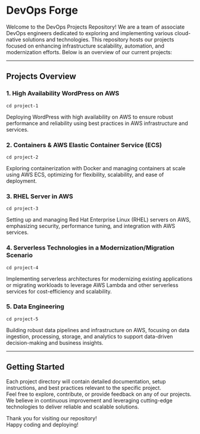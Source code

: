# DevOps Forge

Welcome to the DevOps Projects Repository! We are a team of associate DevOps engineers dedicated to exploring and implementing various cloud-native solutions and technologies. This repository hosts our projects focused on enhancing infrastructure scalability, automation, and modernization efforts. Below is an overview of our current projects:

-----

## Projects Overview
### 1. High Availability WordPress on AWS
```
cd project-1
```
Deploying WordPress with high availability on AWS to ensure robust performance and reliability using best practices in AWS infrastructure and services.

### 2. Containers & AWS Elastic Container Service (ECS)
```
cd project-2
```
Exploring containerization with Docker and managing containers at scale using AWS ECS, optimizing for flexibility, scalability, and ease of deployment.

### 3. RHEL Server in AWS
```
cd project-3
```
Setting up and managing Red Hat Enterprise Linux (RHEL) servers on AWS, emphasizing security, performance tuning, and integration with AWS services.

### 4. Serverless Technologies in a Modernization/Migration Scenario
```
cd project-4
```
Implementing serverless architectures for modernizing existing applications or migrating workloads to leverage AWS Lambda and other serverless services for cost-efficiency and scalability.

### 5. Data Engineering
```
cd project-5
```
Building robust data pipelines and infrastructure on AWS, focusing on data ingestion, processing, storage, and analytics to support data-driven decision-making and business insights.

-----

## Getting Started
Each project directory  will contain detailed documentation, setup instructions, and best practices relevant to the specific project.<br/>
Feel free to explore, contribute, or provide feedback on any of our projects.<br/>
We believe in continuous improvement and leveraging cutting-edge technologies to deliver reliable and scalable solutions.<br/>

Thank you for visiting our repository!<br/>
Happy coding and deploying!
